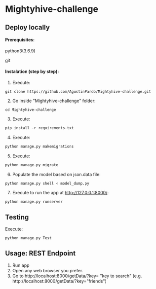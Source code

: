 # Mightyhive-challenge

## Deploy locally

#### Prerequisites:
python3(3.6.9)

git

#### Instalation (step by step):

1. Execute:
```
git clone https://github.com/AgustinPardo/Mightyhive-challenge.git
```

2. Go inside "Mightyhive-challenge" folder:
```
cd Mightyhive-challenge
```

3. Execute:
```python
pip install -r requirements.txt
```

4. Execute:
```python
python manage.py makemigrations
```

5. Execute:
```python
python manage.py migrate
```

6. Populate the model based on json.data file:

```python
python manage.py shell < model_dump.py
```

7. Execute to run the app at http://127.0.0.1:8000/:
```python
python manage.py runserver
```

## Testing
Execute:
```python
python manage.py Test
```

## Usage: REST Endpoint

1. Run app
2. Open any web browser you prefer.
3. Go to http://localhost:8000/getData/?key= "key to search" (e.g. http://localhost:8000/getData/?key="friends")
